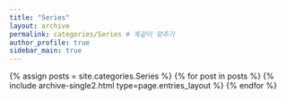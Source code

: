 ```yaml
---
title: "Series"
layout: archive
permalink: categories/Series # 똑같이 맞추기
author_profile: true 
sidebar_main: true
---
```



{% assign posts = site.categories.Series %} 
{% for post in posts %} {% include archive-single2.html type=page.entries_layout %} {% endfor %}


